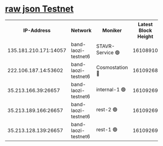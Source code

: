 
[raw json Testnet](https://rpc-check.bandt.stavr.tech/bandt/rpcbandt_result.json)
=

<table><tr><th>IP-Address</th><th>Network</th><th>Moniker</th><th>Latest Block Height</th><th>Earliest Block Height</th><th>Catching Up</th><th>Tx Index</th><th>Voting Power</th><th>Scan Time</th></tr><tr><td>135.181.210.171:14057</td><td>band-laozi-testnet6</td><td>STAVR-Service 🟢</td><td>16108910</td><td>15322501</td><td>False</td><td>on</td><td>0</td><td>2024-02-22T16:48:24.797584900UTC</td></tr><tr><td>222.106.187.14:53602</td><td>band-laozi-testnet6</td><td>Cosmostation 🔴</td><td>16109268</td><td>15423001</td><td>False</td><td>on</td><td>2203655</td><td>2024-02-22T16:48:26.223080312UTC</td></tr><tr><td>35.213.166.39:26657</td><td>band-laozi-testnet6</td><td>internal-1 🟢</td><td>16109269</td><td>16009269</td><td>False</td><td>on</td><td>0</td><td>2024-02-22T16:48:27.169260664UTC</td></tr><tr><td>35.213.189.166:26657</td><td>band-laozi-testnet6</td><td>rest-2 🟢</td><td>16109269</td><td>16009269</td><td>False</td><td>on</td><td>0</td><td>2024-02-22T16:48:28.060818394UTC</td></tr><tr><td>35.213.128.139:26657</td><td>band-laozi-testnet6</td><td>rest-1 🟢</td><td>16109269</td><td>16009269</td><td>False</td><td>on</td><td>0</td><td>2024-02-22T16:48:29.067543711UTC</td></tr></table>
